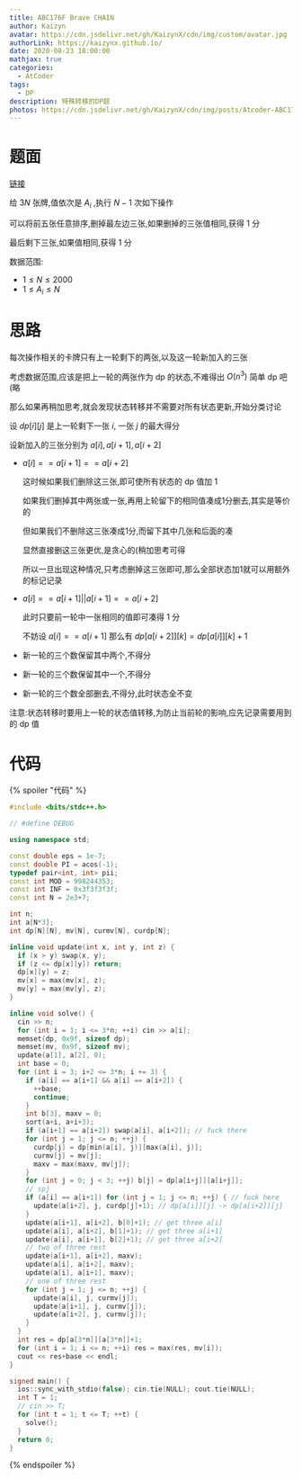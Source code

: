 ```yaml
---
title: ABC176F Brave CHAIN
author: Kaizyn
avatar: https://cdn.jsdelivr.net/gh/KaizynX/cdn/img/custom/avatar.jpg
authorLink: https://kaizynx.github.io/
date: 2020-08-23 18:00:00
mathjax: true
categories:
  - AtCoder
tags:
  - DP
description: 特殊转移的DP题
photos: https://cdn.jsdelivr.net/gh/KaizynX/cdn/img/posts/Atcoder-ABC176F/cover.jpg
---
```

# 题面

[链接](https://atcoder.jp/contests/abc176/tasks/abc176_f)

给 $3N$ 张牌,值依次是 $A_i$ ,执行 $N-1$ 次如下操作

可以将前五张任意排序,删掉最左边三张,如果删掉的三张值相同,获得 1 分

最后剩下三张,如果值相同,获得 1 分

数据范围:

- $1 \leq N \leq 2000$
- $1 \leq A_i \leq N$

# 思路

每次操作相关的卡牌只有上一轮剩下的两张,以及这一轮新加入的三张

考虑数据范围,应该是把上一轮的两张作为 dp 的状态,不难得出 $O(n^3)$ 简单 dp 吧(略

那么如果再稍加思考,就会发现状态转移并不需要对所有状态更新,开始分类讨论

设 $dp[i][j]$ 是上一轮剩下一张 $i$, 一张 $j$ 的最大得分

设新加入的三张分别为 $a[i], a[i+1], a[i+2]$

- $a[i] == a[i+1] == a[i+2]$

  这时候如果我们删除这三张,即可使所有状态的 dp 值加 1

  如果我们删掉其中两张或一张,再用上轮留下的相同值凑成1分删去,其实是等价的

  但如果我们不删除这三张凑成1分,而留下其中几张和后面的凑

  显然直接删这三张更优,是贪心的(稍加思考可得

  所以一旦出现这种情况,只考虑删掉这三张即可,那么全部状态加1就可以用额外的标记记录

- $a[i] == a[i+1] || a[i+1] == a[i+2]$

  此时只要前一轮中一张相同的值即可凑得 1 分

  不妨设 $a[i] == a[i+1]$ 那么有 $dp[a[i+2]][k]=dp[a[i]][k]+1$

- 新一轮的三个数保留其中两个,不得分
- 新一轮的三个数保留其中一个,不得分
- 新一轮的三个数全部删去,不得分,此时状态全不变

注意:状态转移时要用上一轮的状态值转移,为防止当前轮的影响,应先记录需要用到的 dp 值

# 代码

{% spoiler "代码" %}
```cpp
#include <bits/stdc++.h>

// #define DEBUG

using namespace std;

const double eps = 1e-7;
const double PI = acos(-1);
typedef pair<int, int> pii;
const int MOD = 998244353;
const int INF = 0x3f3f3f3f;
const int N = 2e3+7;

int n;
int a[N*3];
int dp[N][N], mv[N], curmv[N], curdp[N];

inline void update(int x, int y, int z) {
  if (x > y) swap(x, y);
  if (z <= dp[x][y]) return;
  dp[x][y] = z;
  mv[x] = max(mv[x], z);
  mv[y] = max(mv[y], z);
}

inline void solve() {
  cin >> n;
  for (int i = 1; i <= 3*n; ++i) cin >> a[i];
  memset(dp, 0x9f, sizeof dp);
  memset(mv, 0x9f, sizeof mv);
  update(a[1], a[2], 0);
  int base = 0;
  for (int i = 3; i+2 <= 3*n; i += 3) {
    if (a[i] == a[i+1] && a[i] == a[i+2]) {
      ++base;
      continue;
    }
    int b[3], maxv = 0;
    sort(a+i, a+i+3);
    if (a[i+1] == a[i+2]) swap(a[i], a[i+2]); // fuck there
    for (int j = 1; j <= n; ++j) {
      curdp[j] = dp[min(a[i], j)][max(a[i], j)];
      curmv[j] = mv[j];
      maxv = max(maxv, mv[j]);
    }
    for (int j = 0; j < 3; ++j) b[j] = dp[a[i+j]][a[i+j]];
    // spj
    if (a[i] == a[i+1]) for (int j = 1; j <= n; ++j) { // fuck here
      update(a[i+2], j, curdp[j]+1); // dp[a[i]][j] -> dp[a[i+2]][j]
    }
    update(a[i+1], a[i+2], b[0]+1); // get three a[i]
    update(a[i], a[i+2], b[1]+1); // get three a[i+1]
    update(a[i], a[i+1], b[2]+1); // get three a[i+2]
    // two of three rest
    update(a[i+1], a[i+2], maxv);
    update(a[i], a[i+2], maxv);
    update(a[i], a[i+1], maxv);
    // one of three rest
    for (int j = 1; j <= n; ++j) {
      update(a[i], j, curmv[j]);
      update(a[i+1], j, curmv[j]);
      update(a[i+2], j, curmv[j]);
    }
  }
  int res = dp[a[3*n]][a[3*n]]+1;
  for (int i = 1; i <= n; ++i) res = max(res, mv[i]);
  cout << res+base << endl;
}

signed main() {
  ios::sync_with_stdio(false); cin.tie(NULL); cout.tie(NULL);
  int T = 1;
  // cin >> T;
  for (int t = 1; t <= T; ++t) {
    solve();
  }
  return 0;
}
```

{% endspoiler %}